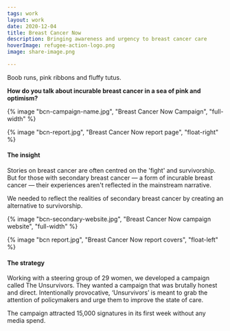 ```yaml
---
tags: work
layout: work
date: 2020-12-04
title: Breast Cancer Now
description: Bringing awareness and urgency to breast cancer care 
hoverImage: refugee-action-logo.png
image: share-image.png

---
```


Boob runs, pink ribbons and fluffy tutus.

**How do you talk about incurable breast cancer in a sea of pink and optimism?**

{% image "bcn-campaign-name.jpg", "Breast Cancer Now Campaign", "full-width" %}

{% image "bcn-report.jpg", "Breast Cancer Now report page", "float-right" %} 

#### The insight 

Stories on breast cancer are often centred on the 'fight' and survivorship. But for those with secondary breast cancer — a form of incurable breast cancer — their experiences aren't reflected in the mainstream narrative.

We needed to reflect the realities of secondary breast cancer by creating an alternative to survivorship.

{% image "bcn-secondary-website.jpg", "Breast Cancer Now campaign website", "full-width" %}

{% image "bcn report.jpg", "Breast Cancer Now report covers", "float-left" %}

#### The strategy 

Working with a steering group of 29 women, we developed a campaign called The Unsurvivors. They wanted a campaign that was brutally honest and direct. Intentionally provocative, ‘Unsurvivors’ is meant to grab the attention of policymakers and urge them to improve the state of care.

The campaign attracted 15,000 signatures in its first week without any media spend.